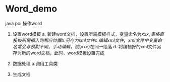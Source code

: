 # Word_demo
java poi 操作word
1. 设置word模板
        a. 新建word文档，设置所需模板样式，变量命名为${xxx}, 表格直接按所需插入到相应位置
        b. 另存为xml文件
        c. 编辑xml文件，xml文件中变量命名常会与预期不同，手动编辑，使${xxx}在同一段落
        d. 将编辑好的xml文件另存为新的word文档，此时，word模板设置完成

2. 数据处理
        a.调用工具类
3. 生成文档
